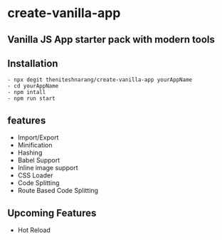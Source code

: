 # create-vanilla-app

## Vanilla JS App starter pack with modern tools

## Installation
```
- npx degit theniteshnarang/create-vanilla-app yourAppName
- cd yourAppName
- npm intall
- npm run start
```

## features
- Import/Export
- Minification
- Hashing
- Babel Support
- Inline image support
- CSS Loader
- Code Splitting
- Route Based Code Splitting

## Upcoming Features
- Hot Reload




